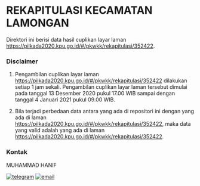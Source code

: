 
# REKAPITULASI KECAMATAN LAMONGAN

Direktori ini berisi data hasil cuplikan layar laman https://pilkada2020.kpu.go.id/#/pkwkk/rekapitulasi/352422.

### Disclaimer

1. Pengambilan cuplikan layar laman https://pilkada2020.kpu.go.id/#/pkwkk/rekapitulasi/352422 dilakukan setiap 1 jam sekali. Pengambilan cuplikan layar laman tersebut dimulai pada tanggal 13 Desember 2020 pukul 17.00 WIB sampai dengan tanggal 4 Januari 2021 pukul 09.00 WIB.

2. Bila terjadi perbedaan data antara yang ada di repositori ini dengan yang ada di laman https://pilkada2020.kpu.go.id/#/pkwkk/rekapitulasi/352422, maka data yang valid adalah yang ada di laman https://pilkada2020.kpu.go.id/#/pkwkk/rekapitulasi/352422.

### Kontak

MUHAMMAD HANIF

[![telegram](https://img.shields.io/badge/telegram-@hanifmu-blue)](https://t.me/hanifmu) [![email](https://img.shields.io/badge/email-moehammadhanif@gmail.com-white)](mailto:moehammadhanif@gmail.com)


